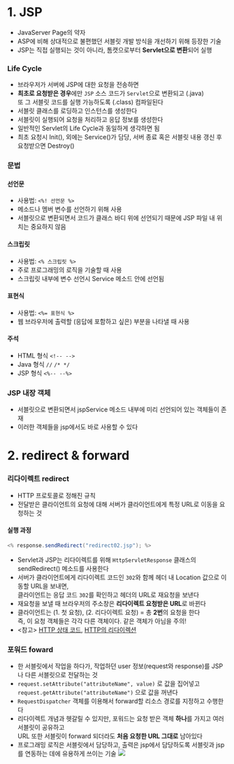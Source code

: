 # 1. JSP
- JavaServer Page의 약자
- ASP에 비해 상대적으로 불편했던 서블릿 개발 방식을 개선하기 위해 등장한 기술
- JSP는 직접 실행되는 것이 아니라, 톰캣으로부터 **Servlet으로 변환**되어 실행

### Life Cycle
- 브라우저가 서버에 JSP에 대한 요청을 전송하면
- **최초로 요청받은 경우**에만 `JSP` 소스 코드가 `Servlet`으로 변환되고 (.java)\
또 그 서블릿 코드를 실행 가능하도록 (.class) 컴파일된다
- 서블릿 클래스를 로딩하고 인스턴스를 생성한다
- 서블릿이 실행되어 요청을 처리하고 응답 정보를 생성한다
- 일반적인 Servlet의 Life Cycle과 동일하게 생각하면 됨 
- 최초 요청시 Init(), 외에는 Service()가 담당, 서버 종료 혹은 서블릿 내용 갱신 후 요청받으면 Destroy()

### 문법

#### 선언문
- 사용법: `<%! 선언문 %>`
- 메소드나 멤버 변수를 선언하기 위해 사용
- 서블릿으로 변환되면서 코드가 클래스 바디 위에 선언되기 때문에 JSP 파일 내 위치는 중요하지 않음

#### 스크립릿
- 사용법: `<% 스크립릿 %>`
- 주로 프로그래밍의 로직을 기술할 때 사용
- 스크립릿 내부에 변수 선언시 Service 메소드 안에 선언됨

#### 표현식
- 사용법: `<%= 표현식 %>`
- 웹 브라우저에 출력할 (응답에 포함하고 싶은) 부분을 나타낼 때 사용

#### 주석
- HTML 형식 `<!-- -->`
- Java 형식 `//` `/* */`
- JSP 형식 `<%-- --%>`

### JSP 내장 객체
- 서블릿으로 변환되면서 jspService 메소드 내부에 미리 선언되어 있는 객체들이 존재
- 이러한 객체들을 jsp에서도 바로 사용할 수 있다

# 2. redirect & forward

### 리다이렉트 redirect
- HTTP 프로토콜로 정해진 규칙
- 전달받은 클라이언트의 요청에 대해 서버가 클라이언트에게 특정 URL로 이동을 요청하는 것

#### 실행 과정

```java
<% response.sendRedirect("redirect02.jsp"); %>
```
- Servlet과 JSP는 리다이렉트를 위해 `HttpServletResponse` 클래스의 sendRedirect() 메소드를 사용한다
- 서버가 클라이언트에게 리다이렉트 코드인 `302`와 함께 헤더 내 Location 값으로 이동할 URL을 보내면,\
클라이언트는 응답 코드 `302`를 확인하고 헤더의 URL로 재요청을 보낸다
- 재요청을 보낼 때 브라우저의 주소창은 **리다이렉트 요청받은 URL**로 바뀐다
- 클라이언트는 (1. 첫 요청), (2. 리다이렉트 요청) = 총 **2번**의 요청을 한다\
즉, 이 요청 객체들은 각각 다른 객체이다. 같은 객체가 아님을 주의!
- <참고> [HTTP 상태 코드](https://developer.mozilla.org/ko/docs/Web/HTTP/Status), [HTTP의 리다이렉션](https://developer.mozilla.org/ko/docs/Web/HTTP/Redirections)

### 포워드 foward
- 한 서블릿에서 작업을 하다가, 작업하던 user 정보(request와 response)를 JSP나 다른 서블릿으로 전달하는 것
- `request.setAttribute("attributeName", value)` 로 값을 집어넣고\
`request.getAttribute("attributeName")` 으로 값을 꺼낸다
- `RequestDispatcher` 객체를 이용해서 forward할 리소스 경로를 지정하고 수행한다
- 리다이렉트 개념과 헷갈릴 수 있지만, 포워드는 요청 받은 객체 **하나**를 가지고 여러 서블릿이 공유하고\
URL 또한 서블릿이 forward 되더라도 **처음 요청한 URL 그대로** 남아있다
- 프로그래밍 로직은 서블릿에서 담당하고, 출력은 jsp에서 담당하도록 서블릿과 jsp를 연동하는 데에 유용하게 쓰이는 기술
![](https://cphinf.pstatic.net/mooc/20180129_201/1517203743283AcQbB_PNG/2_4_3_servlet_jsp.PNG)